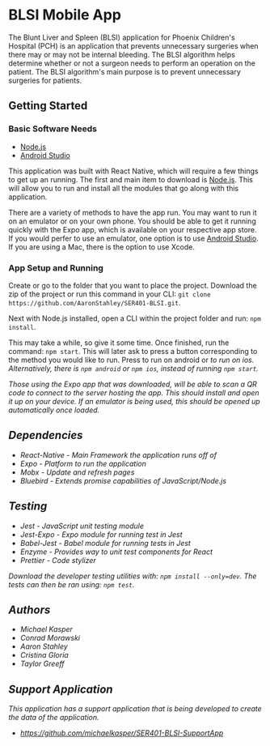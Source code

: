 # BLSI Mobile App
The Blunt Liver and Spleen (BLSI) application for Phoenix Children's Hospital (PCH) is an application that prevents unnecessary surgeries when there may or may not be internal bleeding. The BLSI algorithm helps determine whether or not a surgeon needs to perform an operation on the patient. The BLSI algorithm's main purpose is to prevent unnecessary surgeries for patients.

## Getting Started
### Basic Software Needs

* [Node.js](https://nodejs.org/en/download/)
* [Android Studio](https://developer.android.com/studio/install)

This application was built with React Native, which will require a few things to get up an running. The first and main item to download is [Node.js](https://nodejs.org/en/download/). This will allow you to run and install all the modules that go along with this application. 

There are a variety of methods to have the app run. You may want to run it on an emulator or on your own phone. You should be able to get it running quickly with the Expo app, which is available on your respective app store. If you would perfer to use an emulator, one option is to use [Android Studio](https://developer.android.com/studio/install). If you are using a Mac, there is the option to use Xcode.

### App Setup and Running
Create or go to the folder that you want to place the project. Download the zip of the project or run this command in your CLI: 
```git clone https://github.com/AaronStahley/SER401-BLSI.git```.

Next with Node.js installed, open a CLI within the project folder and run: ```npm install```.

This may take a while, so give it some time. Once finished, run the command: 
```npm start```. This will later ask to press a button corresponding to the method you would like to run. Press <A> to run on android or <I> to run on ios. Alternatively, there is ```npm android``` or ```npm ios```, instead of running ```npm start```. 

Those using the Expo app that was downloaded, will be able to scan a QR code to connect to the server hosting the app. This should install and open it up on your device. If an emulator is being used, this should be opened up automatically once loaded.

## Dependencies
* React-Native - Main Framework the application runs off of
* Expo - Platform to run the application
* Mobx - Update and refresh pages
* Bluebird - Extends promise capabilities of JavaScript/Node.js 

## Testing 
* Jest - JavaScript unit testing module
* Jest-Expo - Expo module for running test in Jest
* Babel-Jest - Babel module for running tests in Jest
* Enzyme - Provides way to unit test components for React
* Prettier - Code stylizer

Download the developer testing utilities with: ```npm install --only=dev```. The tests can then be ran using: ```npm test```.

## Authors
* Michael Kasper
* Conrad Morawski
* Aaron Stahley
* Cristina Gloria
* Taylor Greeff

## Support Application
This application has a support application that is being developed to create the data of the application.  
* https://github.com/michaelkasper/SER401-BLSI-SupportApp
